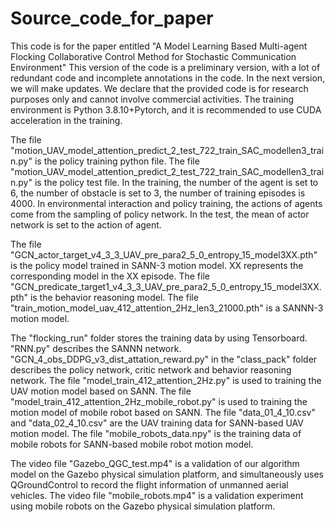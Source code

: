 # Source_code_for_paper
This code is for the paper entitled "A Model Learning Based Multi-agent Flocking Collaborative Control Method for Stochastic Communication Environment"
This version of the code is a preliminary  version, with a lot of redundant code and incomplete annotations in the code. In the next version, we will make updates.
We declare that the provided code is for research purposes only and cannot involve commercial activities.
The training environment is Python 3.8.10+Pytorch, and it is recommended to use CUDA acceleration in the training.

The file "motion_UAV_model_attention_predict_2_test_722_train_SAC_modellen3_train.py" is the policy training python file.
The file "motion_UAV_model_attention_predict_2_test_722_train_SAC_modellen3_train.py" is the policy test file.
  In the training, the number of the agent is set to 6, the number of obstacle is set to 3,  the number of training episodes is 4000.
  In environmental interaction and policy training, the actions of agents come from the sampling of policy network.
  In the test,  the mean of actor network is set to the action of agent.

The file "GCN_actor_target_v4_3_3_UAV_pre_para2_5_0_entropy_15_model3XX.pth" is the policy model trained in SANN-3 motion model. XX represents the corresponding model in the XX episode.
The file "GCN_predicate_target1_v4_3_3_UAV_pre_para2_5_0_entropy_15_model3XX.pth" is the behavior reasoning model.
The file "train_motion_model_uav_412_attention_2Hz_len3_21000.pth" is a SANNN-3 motion model.

The "flocking_run" folder stores the training data by using Tensorboard.
"RNN.py" describes the SANNN network.
"GCN_4_obs_DDPG_v3_dist_attation_reward.py" in the "class_pack" folder describes the policy network, critic network and behavior reasoning network.
The file "model_train_412_attention_2Hz.py" is used to training the UAV motion model based on SANN.
The file "model_train_412_attention_2Hz_mobile_robot.py" is used to training the motion model of mobile robot based on SANN.
The file "data_01_4_10.csv" and "data_02_4_10.csv" are the UAV training data for SANN-based UAV motion model.
The file "mobile_robots_data.npy" is the training data of mobile robots for SANN-based mobile robot motion model.

The video file "Gazebo_QGC_test.mp4" is a validation of our algorithm model on the Gazebo physical simulation platform, and simultaneously uses QGroundControl to record the flight information of unmanned aerial vehicles.
The video file "mobile_robots.mp4" is a validation experiment using mobile robots on the Gazebo physical simulation platform.

